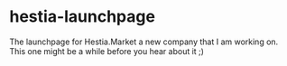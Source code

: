 # hestia-launchpage
The launchpage for Hestia.Market a new company that I am working on. This one might be a while before you hear about it ;)
